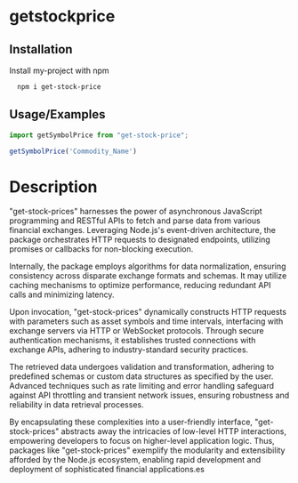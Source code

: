# getstockprice

## Installation

Install my-project with npm

```bash
  npm i get-stock-price
  ```

## Usage/Examples

```javascript
import getSymbolPrice from "get-stock-price";

getSymbolPrice('Commodity_Name')
```

# Description
"get-stock-prices" harnesses the power of asynchronous JavaScript programming and RESTful APIs to fetch and parse data from various financial exchanges. Leveraging Node.js's event-driven architecture, the package orchestrates HTTP requests to designated endpoints, utilizing promises or callbacks for non-blocking execution.

Internally, the package employs algorithms for data normalization, ensuring consistency across disparate exchange formats and schemas. It may utilize caching mechanisms to optimize performance, reducing redundant API calls and minimizing latency.

Upon invocation, "get-stock-prices" dynamically constructs HTTP requests with parameters such as asset symbols and time intervals, interfacing with exchange servers via HTTP or WebSocket protocols. Through secure authentication mechanisms, it establishes trusted connections with exchange APIs, adhering to industry-standard security practices.

The retrieved data undergoes validation and transformation, adhering to predefined schemas or custom data structures as specified by the user. Advanced techniques such as rate limiting and error handling safeguard against API throttling and transient network issues, ensuring robustness and reliability in data retrieval processes.

By encapsulating these complexities into a user-friendly interface, "get-stock-prices" abstracts away the intricacies of low-level HTTP interactions, empowering developers to focus on higher-level application logic. Thus, packages like "get-stock-prices" exemplify the modularity and extensibility afforded by the Node.js ecosystem, enabling rapid development and deployment of sophisticated financial applications.es
